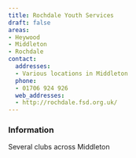 ```yaml
---
title: Rochdale Youth Services
draft: false
areas:
- Heywood
- Middleton
- Rochdale
contact:
  addresses:
  - Various locations in Middleton
  phone:
  - 01706 924 926
  web_addresses:
  - http://rochdale.fsd.org.uk/
---
```


### Information
Several clubs across Middleton

